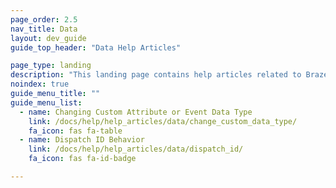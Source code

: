 ```yaml
---
page_order: 2.5
nav_title: Data
layout: dev_guide
guide_top_header: "Data Help Articles"

page_type: landing
description: "This landing page contains help articles related to Braze data."
noindex: true
guide_menu_title: ""
guide_menu_list:
  - name: Changing Custom Attribute or Event Data Type
    link: /docs/help/help_articles/data/change_custom_data_type/
    fa_icon: fas fa-table
  - name: Dispatch ID Behavior
    link: /docs/help/help_articles/data/dispatch_id/
    fa_icon: fas fa-id-badge

---
```

